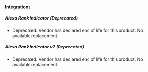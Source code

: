 #### Integrations
##### Alexa Rank Indicator (Deprecated)
- Deprecated. Vendor has declared end of life for this product. No available replacement.

##### Alexa Rank Indicator v2 (Deprecated)
- Deprecated. Vendor has declared end of life for this product. No available replacement.
